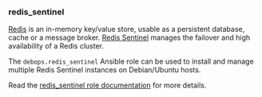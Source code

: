 ### redis_sentinel

[Redis](https://redis.io/) is an in-memory key/value store, usable as a
persistent database, cache or a message broker. [Redis
Sentinel](https://redis.io/topics/sentinel) manages the failover and
high availability of a Redis cluster.

The `debops.redis_sentinel` Ansible role can be used to install and
manage multiple Redis Sentinel instances on Debian/Ubuntu hosts.

Read the [redis_sentinel role documentation](https://docs.debops.org/en/master/ansible/roles/redis_sentinel/) for more details.
